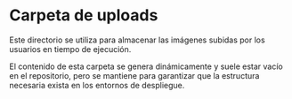 # Carpeta de uploads

Este directorio se utiliza para almacenar las imágenes subidas por los usuarios en tiempo de ejecución.

El contenido de esta carpeta se genera dinámicamente y suele estar vacío en el repositorio, pero se mantiene para garantizar que la estructura necesaria exista en los entornos de despliegue.
